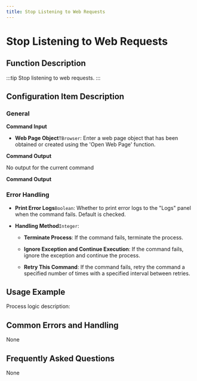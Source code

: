 ```yaml
---
title: Stop Listening to Web Requests
---
```


# Stop Listening to Web Requests

## Function Description

:::tip 
Stop listening to web requests.
:::

## Configuration Item Description

### General

**Command Input**

- **Web Page Object**`TBrowser`: Enter a web page object that has been obtained or created using the 'Open Web Page' function.


**Command Output**

No output for the current command


**Command Output**

### Error Handling

- **Print Error Logs**`Boolean`: Whether to print error logs to the "Logs" panel when the command fails. Default is checked. 

- **Handling Method**`Integer`:

    - **Terminate Process**: If the command fails, terminate the process.

    - **Ignore Exception and Continue Execution**: If the command fails, ignore the exception and continue the process.

    - **Retry This Command**: If the command fails, retry the command a specified number of times with a specified interval between retries.

## Usage Example

Process logic description:

## Common Errors and Handling

None

## Frequently Asked Questions

None

